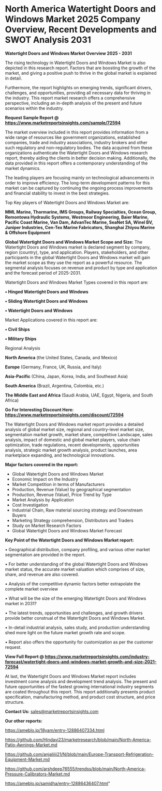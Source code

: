# North America Watertight Doors and Windows Market 2025 Company Overview, Recent Developments and SWOT Analysis 2031

<Strong> Watertight Doors and Windows Market Overview 2025 - 2031</strong>

The rising technology in Watertight Doors and Windows Market is also depicted in this research report. Factors that are boosting the growth of the market, and giving a positive push to thrive in the global market is explained in detail.

Furthermore, the report highlights on emerging trends, significant drivers, challenges, and opportunities, providing all necessary data for thriving in the industry. This report market research offers a comprehensive perspective, including an in-depth analysis of the present and future scenarios within the industry.

<strong>Request Sample Report @ <a href=https://www.marketreportsinsights.com/sample/72594>https://www.marketreportsinsights.com/sample/72594</a></strong>

The market overview included in this report provides information from a wide range of resources like government organizations, established companies, trade and industry associations, industry brokers and other such regulatory and non-regulatory bodies. The data acquired from these organizations authenticate the Watertight Doors and Windows research report, thereby aiding the clients in better decision making. Additionally, the data provided in this report offers a contemporary understanding of the market dynamics.

The leading players are focusing mainly on technological advancements in order to improve efficiency. The long-term development patterns for this market can be captured by continuing the ongoing process improvements and financial stability to invest in the best strategies.

Top Key players of Watertight Doors and Windows Market are:

<strong>MML Marine, Thormarine, IMS Groups, Railway Specialties, Ocean Group, Remontowa Hydraulic Systems, Westmoor Engineering, Baier Marine, Pacific Coast Marine, Van Dam, AdvanTec Marine, SeaNet SA, Winel BV, Juniper Industries, Cen-Tex Marine Fabricators, Shanghai Zhiyou Marine & Offshore Equipment</strong>

<strong><b>Global Watertight Doors and Windows Market Scope and Size:</b></strong>
The Watertight Doors and Windows market is declared segment by company, region (country), type, and application. Players, stakeholders, and other participants in the global Watertight Doors and Windows market will gain the market scope as they use the report as a powerful resource. The segmental analysis focuses on revenue and product by type and application and the forecast period of 2025-2031.

Watertight Doors and Windows Market Types covered in this report are:

<strong>• Hinged Watertight Doors and Windows

• Sliding Watertight Doors and Windows

• Watertight Doors and Windows</strong>

Market Applications covered in this report are:

<strong>• Civil Ships

• Military Ships</strong> 

Regional Analysis

<strong>North America</strong> (the United States, Canada, and Mexico)

<strong>Europe</strong> (Germany, France, UK, Russia, and Italy)

<strong>Asia-Pacific</strong> (China, Japan, Korea, India, and Southeast Asia)

<strong>South America</strong> (Brazil, Argentina, Colombia, etc.)

<strong>The Middle East and Africa</strong> (Saudi Arabia, UAE, Egypt, Nigeria, and South Africa)

<strong>Go For Interesting Discount Here: <a href=https://www.marketreportsinsights.com/discount/72594>https://www.marketreportsinsights.com/discount/72594</a></strong>

The Watertight Doors and Windows market report provides a detailed analysis of global market size, regional and country-level market size, segmentation market growth, market share, competitive Landscape, sales analysis, impact of domestic and global market players, value chain optimization, trade regulations, recent developments, opportunities analysis, strategic market growth analysis, product launches, area marketplace expanding, and technological innovations.

<strong><b>Major factors covered in the report:</b></strong>
<ul>
  <li>Global Watertight Doors and Windows Market </li>
  <li>Economic Impact on the Industry</li>
  <li>Market Competition in terms of Manufacturers</li>
  <li>Production, Revenue (Value) by geographical segmentation</li>
  <li>Production, Revenue (Value), Price Trend by Type</li>
  <li>Market Analysis by Application</li>
  <li>Cost Investigation</li>
  <li>Industrial Chain, Raw material sourcing strategy and Downstream Buyers</li>
  <li>Marketing Strategy comprehension, Distributors and Traders</li>
  <li>Study on Market Research Factors</li>
  <li>Global Watertight Doors and Windows Market Forecast</li>
</ul>

<strong><b>Key Point of the Watertight Doors and Windows Market report:</b></strong>

• Geographical distribution, company profiling, and various other market segmentation are provided in the report.

• For better understanding of the global Watertight Doors and Windows market status, the accurate market valuation which comprises of size, share, and revenue are also covered.

• Analysis of the competitive dynamic factors better extrapolate the complete market overview

• What will be the size of the emerging Watertight Doors and Windows market in 2031?

• The latest trends, opportunities and challenges, and growth drivers provide better construal of the Watertight Doors and Windows Market.

• In-detail industrial analysis, sales study, and production understanding shed more light on the future market growth rate and scope.

• Report also offers the opportunity for customization as per the customer request.

<strong><b>View Full Report @ <a href=https://www.marketreportsinsights.com/industry-forecast/watertight-doors-and-windows-market-growth-and-size-2021-72594>https://www.marketreportsinsights.com/industry-forecast/watertight-doors-and-windows-market-growth-and-size-2021-72594</a></b></strong>


At last, the Watertight Doors and Windows Market report includes investment come analysis and development trend analysis. The present and future opportunities of the fastest growing international industry segments are coated throughout this report. This report additionally presents product specification, manufacturing method, and product cost structure, and price structure.

<strong>Contact Us:</strong>
sales@marketreportsinsights.com

<strong>Our other reports:</strong>

<a href=https://ameblo.jp/18yam/entry-12886407334.html>https://ameblo.jp/18yam/entry-12886407334.html</a>

<a href=https://github.com/Hindavi23/marketresearch/blob/main/North-America-Patio-Awnings-Market.md>https://github.com/Hindavi23/marketresearch/blob/main/North-America-Patio-Awnings-Market.md</a>

<a href=https://github.com/anjaliiii21/N/blob/main/Europe-Transport-Refrigeration-Equipment-Market.md>https://github.com/anjaliiii21/N/blob/main/Europe-Transport-Refrigeration-Equipment-Market.md</a>

<a href=https://github.com/arshdeep76555/trendss/blob/main/North-America-Pressure-Calibrators-Market.md>https://github.com/arshdeep76555/trendss/blob/main/North-America-Pressure-Calibrators-Market.md</a>

<a href=https://ameblo.jp/samidha/entry-12886436407.html>https://ameblo.jp/samidha/entry-12886436407.html</a>"
